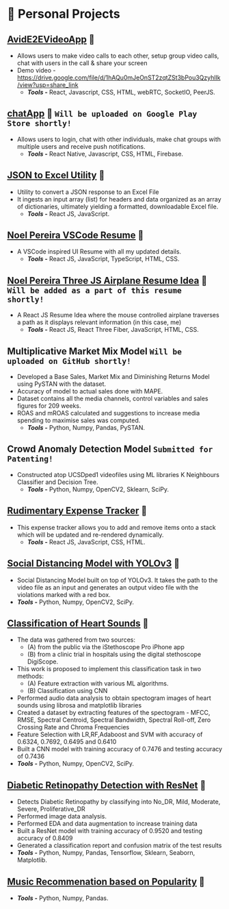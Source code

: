 # 🧪 Personal Projects

## [AvidE2EVideoApp](https://github.com/noelp2500/AvidE2EVideoApp.git) 🔗

- Allows users to make video calls to each other, setup group video calls, chat with users in the call & share your screen
- Demo video - https://drive.google.com/file/d/1hAQu0mJeOnST2zqtZSt3bPou3QzyhlIk/view?usp=share_link
  - _**Tools -**_ React, Javascript, CSS, HTML, webRTC, SocketIO, PeerJS.

## [chatApp](https://github.com/noelp2500/chatApp) 🔗 `Will be uploaded on Google Play Store shortly!`

- Allows users to login, chat with other individuals, make chat groups with multiple users and receive push notifications.
  - _**Tools -**_ React Native, Javascript, CSS, HTML, Firebase.

## [JSON to Excel Utility](https://github.com/noelp2500/JSON-To-Excel) 🔗

- Utility to convert a JSON response to an Excel File
- It ingests an input array (list) for headers and data organized as an array of dictionaries, ultimately yielding a formatted, downloadable Excel file.
  - _**Tools -**_ React JS, JavaScript.

## [Noel Pereira VSCode Resume](https://github.com/noelp2500/Noel-Pereira-VS-Code-Resume) 🔗

- A VSCode inspired UI Resume with all my updated details.
  - _**Tools -**_ React JS, JavaScript, TypeScript, HTML, CSS.

## [Noel Pereira Three JS Airplane Resume Idea](https://github.com/noelp2500/Noel3DPlaneResumeIdea) 🔗 `Will be added as a part of this resume shortly!`

- A React JS Resume Idea where the mouse controlled airplane traverses a path as it displays relevant information (in this case, me)
  - _**Tools -**_ React JS, React Three Fiber, JavaScript, HTML, CSS.

## Multiplicative Market Mix Model `Will be uploaded on GitHub shortly!`

- Developed a Base Sales, Market Mix and Diminishing Returns Model using PySTAN with the dataset.
- Accuracy of model to actual sales done with MAPE.
- Dataset contains all the media channels, control variables and sales figures for 209 weeks.
- ROAS and mROAS calculated and suggestions to increase media spending to maximise sales was computed.
  - _**Tools -**_ Python, Numpy, Pandas, PySTAN.

## Crowd Anomaly Detection Model `Submitted for Patenting!`

- Constructed atop UCSDped1 videofiles using ML libraries K Neighbours Classifier and Decision Tree.
  - _**Tools -**_ Python, Numpy, OpenCV2, Sklearn, SciPy.

## [Rudimentary Expense Tracker](https://github.com/noelp2500/React---Expense-Tracker-Project) 🔗

- This expense tracker allows you to add and remove items onto a stack which will be updated and re-rendered dynamically.
  - _**Tools -**_ React JS, JavaScript, CSS, HTML.

## [Social Distancing Model with YOLOv3](https://github.com/noelp2500/Social-distancing-engine-with-YOLOv3) 🔗

- Social Distancing Model built on top of YOLOv3. It takes the path to the video file as an input and generates an output video file with the violations marked with a red box.
- _**Tools -**_ Python, Numpy, OpenCV2, SciPy.

## [Classification of Heart Sounds](https://github.com/noelp2500/Classification-Of-Heart-Sounds-Project) 🔗

- The data was gathered from two sources:
  - (A) from the public via the iStethoscope Pro iPhone app
  - (B) from a clinic trial in hospitals using the digital stethoscope DigiScope.
- This work is proposed to implement this classification task in two methods:
  - (A) Feature extraction with various ML algorithms.
  - (B) Classification using CNN
- Performed audio data analysis to obtain spectogram images of heart sounds using librosa and matplotlib libraries
- Created a dataset by extracting features of the spectogram - MFCC, RMSE, Spectral Centroid, Spectral Bandwidth, Spectral Roll-off, Zero Crossing Rate and Chroma Frequencies
- Feature Selection with LR,RF,Adaboost and SVM with accuracy of 0.6324, 0.7692, 0.6495 and 0.6410
- Built a CNN model with training accuracy of 0.7476 and testing accuracy of 0.7436
- _**Tools -**_ Python, Numpy, OpenCV2, SciPy.

## [Diabetic Retinopathy Detection with ResNet](https://github.com/noelp2500/Diabetic-Retinopathy-Detection-With-ResNet-Model) 🔗

- Detects Diabetic Retinopathy by classifying into No_DR, Mild, Moderate, Severe, Proliferative_DR
- Performed image data analysis.
- Performed EDA and data augmentation to increase training data
- Built a ResNet model with training accuracy of 0.9520 and testing accuracy of 0.8409
- Generated a classification report and confusion matrix of the test results
- _**Tools -**_ Python, Numpy, Pandas, Tensorflow, Sklearn, Seaborn, Matplotlib.

## [Music Recommenation based on Popularity](https://github.com/noelp2500/Music-Recommendation-Engine.py/tree/main) 🔗

- _**Tools -**_ Python, Numpy, Pandas.
